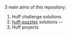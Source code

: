 3 main aims of this repository:

1. Huff challenge solutions
2. [huff-puzzles](https://github.com/RareSkills/huff-puzzles) solutions -- 
3. Huff projects
